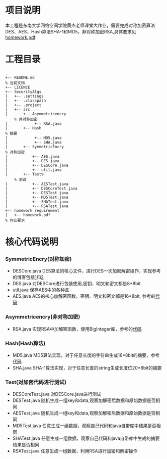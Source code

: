 # 项目说明
本工程是东南大学网络空间学院黄杰老师课堂大作业，需要完成对称加密算法DES、AES，Hash算法SHA-1和MD5，非对称加密RSA,具体要求见[homework.pdf](https://github.com/deadfishlovecat/SecurityAlgs/blob/master/homework%20requirement/homework.pdf).

# 工程目录
```
.
+-- README.md                                                             % 当前文档
+-- LICENCE                                                               
+-- SecurityAlgs                         
|   +-- .settings
|   +-- .classpath
|   +-- .project
|   +-- src
|       +-- Asymmetricencry                                               % 非对称加密
|            +-- RSA.java                
|       +-- Hash                                                          % 摘要
|            +-- MD5.java                 
|            +-- SHA.java                
|       +-- SymmetricEncry                                                % 对称加密
|           +-- AES.java                  
|           +-- DES.java                  
|           +-- DESCore.java              
|           +-- util.java
|       +-- Test%                                                         % 测试
|           +-- AESTest.java
|           +-- DESCoreTest.java
|           +-- DESTest.java
|           +-- MD5Test.java
|           +-- SHATest.java
|           +-- RSATest.java
+-- homework requirement
|   +-- homework.pdf                                                      % 作业要求
```
# 核心代码说明
### SymmetricEncry(对称加密)
- DESCore.java 
  DES算法的核心文件，进行DES一次加密解密操作，实现参考的博客包括[1](https://www.cnblogs.com/songwenlong/p/5944139.html)和[2](https://blog.csdn.net/qq_27570955/article/details/52442092)
- DES.java
对DESCore进行包装使用,密钥、明文和密文都是8*8bit
- util.java
保存AES中的各种盒
- AES.java
AES的核心加解密函数，密钥、明文和密文都是16*8bit, 参考的[代码](https://github.com/VinayakShukl/AES-256)
### Asymmetricencry(非对称加密)
- RSA.java
实现RSA中加解密函数，使用BigInteger库，参考的[代码](https://introcs.cs.princeton.edu/java/99crypto/RSA.java.html)
### Hash(Hash算法)
- MD5.java
MD5算法实现，对于任意长度的字符串生成16*8bit的摘要，参考[代码](https://baike.baidu.com/item/MD5%E5%8A%A0%E5%AF%86/5706230)
- SHA.java
SHA-1算法实现，对于任意长度的string生成长度位20*8bit的摘要
### Test(对加密代码进行测试)
- DESCoreTest.java
对DESCore.java进行测试
- DESTest.java
随机生成一组key和data,观察加解密后数据和原始数据是否相同
- AESTest.java
随机生成一组key和data,观察加解密后数据和原始数据是否相同
- MD5Test.java
任意生成一组数据，观察自己代码和java自带库中结果是否相同
- SHATest.java
任意生成一组数据，观察自己代码和java自带库中生成的摘要结果是否相同
- RSATest.java
任意生成一组数据，利用RSA进行加密和解密操作
